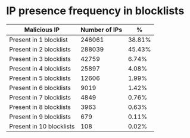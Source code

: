 # IP presence frequency in blocklists
| Malicious IP | Number of IPs | % |
|----|----|----|
| Present in 1 blocklist | 246061 | 38.81% |
| Present in 2 blocklists | 288039 | 45.43% |
| Present in 3 blocklists | 42759 | 6.74% |
| Present in 4 blocklists | 25897 | 4.08% |
| Present in 5 blocklists | 12606 | 1.99% |
| Present in 6 blocklists | 9019 | 1.42% |
| Present in 7 blocklists | 4849 | 0.76% |
| Present in 8 blocklists | 3963 | 0.63% |
| Present in 9 blocklists | 679 | 0.11% |
| Present in 10 blocklists | 108 | 0.02% |
